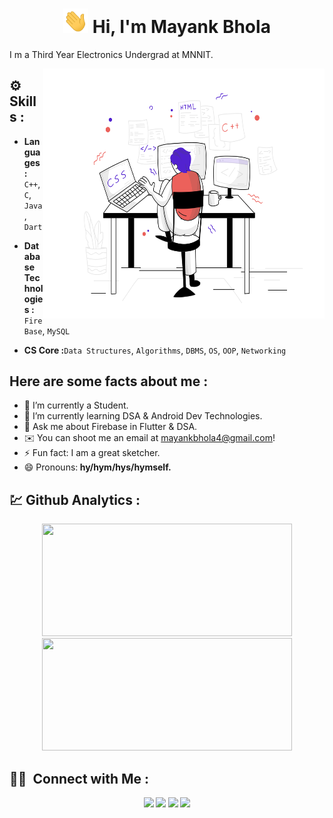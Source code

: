 <h1 align="center"><img src="https://raw.githubusercontent.com/ABSphreak/ABSphreak/master/gifs/Hi.gif" width="40px" /> Hi, I'm Mayank Bhola</h1>

I m a Third Year Electronics Undergrad at MNNIT.

<img align="right" src="image.png" width="450" height="400" />

## ⚙️ Skills :
- <b>Languages :</b>  <code>C++</code>, <code>C</code>, <code>Java</code>, `Dart`

- <b>Database Technologies :</b> <code>FireBase</code>, <code>MySQL</code>

- <b>CS Core :</b><code>Data Structures</code>, <code>Algorithms</code>, <code>DBMS</code>, <code>OS</code>, <code>OOP</code>, <code>Networking</code>

## Here are some facts about me :

- 🔭 I’m currently a Student.
- 🌱 I’m currently learning DSA & Android Dev Technologies.
- 💬 Ask me about Firebase in Flutter & DSA.
- ✉️ You can shoot me an email at mayankbhola4@gmail.com!
- ⚡ Fun fact: I am a great sketcher.
- 😄 Pronouns:<strong> hy/hym/hys/hymself.
  
## 💹 Github Analytics :
<p align="center">
<a href="https://github.com/dopexhit">
  <img height="180em" width="400cm" src="https://github-readme-stats-eight-theta.vercel.app/api?username=dopexhit&show_icons=true&theme=algolia&include_all_commits=true&count_private=true"/>
  <img height="180em" width="400cm" src="https://github-readme-stats-eight-theta.vercel.app/api/top-langs/?username=dopexhit&layout=compact&langs_count=8&theme=algolia"/>
</a>
</p>

## 🤝🏻 &nbsp;Connect with Me :

<p align="center">
<a href="https://www.linkedin.com/in/mayank-bhola/"><img src="https://img.shields.io/badge/-Mayank%20Bhola%20-0077B5?style=flat&logo=Linkedin&logoColor=white"/></a>
<a href="mailto:mayankbhola4@gmail.com"><img src="https://img.shields.io/badge/-mayankbhola4@gmail.com-D14836?style=flat&logo=Gmail&logoColor=white"/></a>
<a href="https://www.instagram.com/dopexhit/"><img src="https://img.shields.io/badge/-@dopexhit-E4405F?style=flat&logo=Instagram&logoColor=white"/></a>
<a href="https://www.facebook.com/mayank.bhola.is.1/"><img src="https://img.shields.io/badge/-Mayank Bhola-1877F2?style=flat&logo=Facebook&logoColor=white"/></a>
</p>
